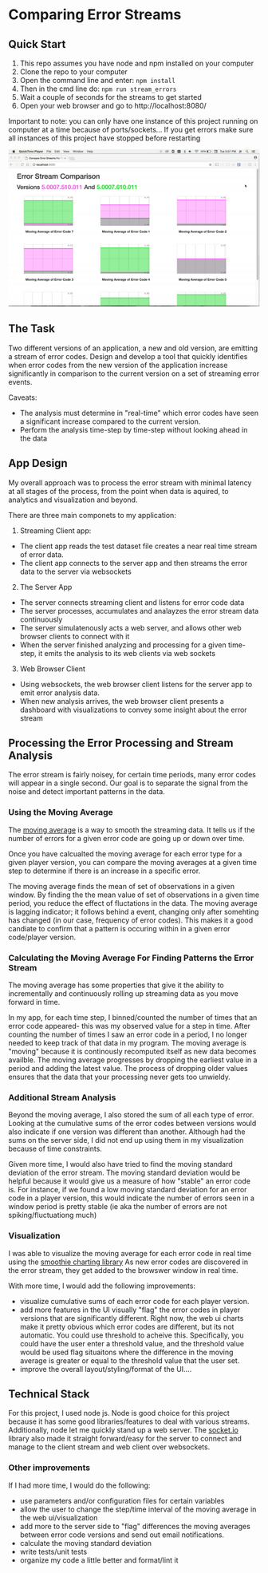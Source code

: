 # Comparing Error Streams

## Quick Start

1. This repo assumes you have node and npm installed on your computer
2. Clone the repo to your computer
3. Open the command line and enter:  `npm install`
4. Then in the cmd line do:  `npm run stream_errors`
5. Wait a couple of seconds for the streams to get started
6. Open your web browser and go to http://localhost:8080/

Important to note: you can only have one instance of this project running on computer at a time because of ports/sockets...
If you get errors make sure all instances of this project have stopped before restarting

![](https://github.com/j9recurses/comparing_error_streams/blob/master/error_stream_gif.gif)

## The Task

Two different versions of an application, a new and old version, are emitting a stream of error codes.
Design and develop a tool that quickly identifies when error codes
from the new version of the application increase significantly
in comparison to the current version on a set of streaming error events.

Caveats:
  - The analysis must determine in "real-time" which error codes have seen a significant increase compared to the current version.
  - Perform the analysis time-step by time-step without looking ahead in the data

## App Design

My overall approach was to process the error stream with minimal latency at all stages of the process, from the point when data is aquired, to analytics and visualization and beyond.

There are three main componets to my application:

1. Streaming Client app:
  - The client app reads the test dataset file creates a near real time stream of error data.
  - The client app connects to the server app and then streams the error data to the server via websockets

2. The Server App
  - The server connects streaming client and listens for error code data
  - The server processes, accumulates and analayzes the error stream data continuously
  - The server simulatenously acts a web server, and allows other web browser clients to connect with it
  - When the server finished analyzing and processing for a given time-step, it emits the analysis to its web clients via web sockets

3. Web Browser Client
  - Using websockets, the web browser client listens for the server app to emit error analysis data.
  - When new analysis arrives, the web browser client presents a dashboard with visualizations to convey some insight about the error stream

## Processing the Error Processing and Stream Analysis

The error stream is fairly noisey, for certain time periods, many error codes will appear in a single second.
Our goal is to separate the signal from the noise and detect important patterns in the data.

### Using the Moving Average
The [moving average](https://en.wikipedia.org/wiki/Moving_average) is a way to smooth the streaming data.
It tells us if the number of errors for a given error code are going up or down over time.

Once you have calcualted the moving average for each error type for a given player version, you can compare the moving averages at a given time step
to determine if there is an increase in a specific error.

The moving average finds the mean of set of observations in a given window.
By finding the the mean value of set of observations in a given time period, you reduce the effect of fluctations in the data.
The moving average is lagging indicator; it follows behind a event, changing only after somehting has changed (in our case, frequency of error codes).
This makes it a good candiate to confirm that a pattern is occuring within in a given error code/player version.

### Calculating the Moving Average For Finding Patterns the Error Stream

The moving average has some properties that give it the ability to incrementally and continuously rolling up streaming data
as you move forward in time.

In my app, for each time step, I binned/counted the number of times that an error code appeared- this was my observed value for a step in time.
After counting the number of times I saw an error code in a period, I no longer needed to keep track of that data in my program.
The moving average is "moving" because it is continously recomputed itself as new data becomes availble.
The moving average progresses by dropping the earliest value in a period and adding the latest value.
The process of dropping older values ensures that the data that your processing never gets too unwieldy.

### Additional Stream Analysis
Beyond the moving average, I also stored the sum of all each type of error. Looking at the cumulative sums of the error codes between versions would also indicate if one version was different than another.
Although had the sums on the server side, I did not end up using them in my visualization because of time constraints.

Given more time, I would also have tried to find the moving standard deviation of the error stream.
The moving standard deviation would be helpful because it would give us a measure of how "stable" an error code is.
For instance, if we found a low moving standard deviation for an error code in a player version, this would indicate the number of errors seen in a window period is pretty stable (ie aka the number of errors are not spiking/fluctuationg much)

### Visualization
I was able to visualize the moving average for each error code in real time using the [smoothie charting library](https://github.com/joewalnes/smoothie)
As new error codes are discovered in the error stream, they get added to the browswer window in real time.

With more time, I would add the following improvements:
- visualize cumulative sums of each error code for each player version.
- add more features in the UI visually "flag" the error codes in player versions that are significantly different. Right now, the web ui charts make it pretty obvious which error codes are different, but its not automatic. You could use threshold to acheive this. Specifically, you could have the user enter a threshold value, and the threshold value would be used flag situaitons where the difference in the moving average is greater or equal to the threshold value that the user set.
- improve the overall layout/styling/format of the UI....

## Technical Stack
For this project, I used node js.
Node is good choice for this project because it has some good libraries/features to deal with various streams.
Additionally, node let me quickly stand up a web server. The [socket.io](https://socket.io/) library also made it straight forward/easy for the server to connect and manage to the client stream and web client over websockets.

### Other improvements

If I had more time, I would do the following:

- use parameters and/or configuration files for certain variables
- allow the user to change the step/time interval of the moving average in the web ui/visualization
- add more to the server side to "flag" differences the moving averages between error code versions and send out email notifications.
- calculate the moving standard deviation
- write tests/unit tests
- organize my code a little better and format/lint it
